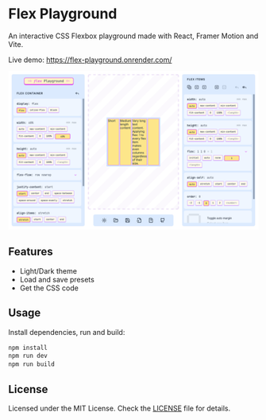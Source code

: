 # Flex Playground

An interactive CSS Flexbox playground made with React, Framer Motion and Vite.

Live demo: https://flex-playground.onrender.com/

[![Screen capture](./public/flexplayground.png)](https://flex-playground.onrender.com/)

## Features

- Light/Dark theme
- Load and save presets
- Get the CSS code

## Usage

Install dependencies, run and build:

```bash
npm install
npm run dev
npm run build
```

## License

Licensed under the MIT License. Check the [LICENSE](./LICENSE.md) file for details.
